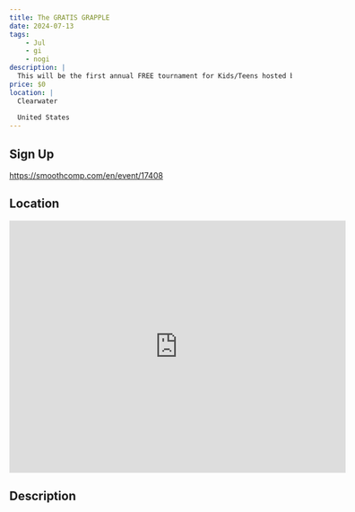 ```yaml
---
title: The GRATIS GRAPPLE
date: 2024-07-13
tags:
    - Jul
    - gi 
    - nogi 
description: |
  This will be the first annual FREE tournament for Kids/Teens hosted by our nonprofit the Jiujitsu Project Foundation
price: $0
location: |
  Clearwater
  
  United States
---
```

## Sign Up
https://smoothcomp.com/en/event/17408

## Location
<iframe src="https://www.google.com/maps/embed?pb=!1m18!1m12!1m3!1d12345.6789!2d-82.7530540!3d27.9749159!2m3!1f0!2f0!3f0!3m2!1i1024!2i768!4f13.1!3m3!1m2!1s0x0%3A0x0!2z27.9749159!5e0!3m2!1sen!2sus!4v1234567890" width="600" height="450" style="border:0;" allowfullscreen="" loading="lazy"></iframe>

## Description
